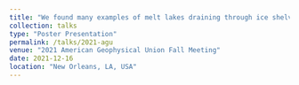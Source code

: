 ```yaml
---
title: "We found many examples of melt lakes draining through ice shelves around Antarctica"
collection: talks
type: "Poster Presentation"
permalink: /talks/2021-agu
venue: "2021 American Geophysical Union Fall Meeting"
date: 2021-12-16
location: "New Orleans, LA, USA"
---
```

